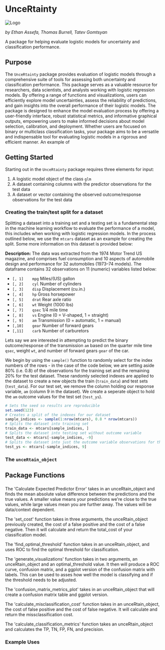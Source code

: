# UnceRtainty

![Logo](http://url/to/img.png)

*by Ethan Assefa, Thomas Burrell, Tatev Gomtsyan*

A package for helping evaluate logistic models for uncertainty and classification performance.

## Purpose
The `UnceRtainty` package provides evaluation of logistic models through a comprehensive suite of tools for assessing both uncertainty and classification performance. This package serves as a valuable resource for researchers, data scientists, and analysts working with logistic regression models. By offering a range of functions and visualizations, users can efficiently explore model uncertainties, assess the reliability of predictions, and gain insights into the overall performance of their logistic models. The package is designed to enhance the model evaluation process by offering a user-friendly interface, robust statistical metrics, and informative graphical outputs, empowering users to make informed decisions about model selection, calibration, and deployment. Whether users are focused on binary or multiclass classification tasks, your package aims to be a versatile and indispensable tool for evaluating logistic models in a rigorous and efficient manner. An example of 

## Getting Started
Starting out in the `UnceRtainty` package requires three elements for input: 

1. A logistic model object of the class `glm`
2. A dataset containing columns with the predictor observations for the test data
3. A dataset or vector containing the observed outcome/response observations for the test data

### Creating the train/test split for a dataset 
Splitting a dataset into a training set and a testing set is a fundamental step in the machine learning workflow to evaluate the performance of a model, this includes when working with logistic regression models. In the process outlined below, we use the `mtcars` dataset as an example for creating the split. Some more information on this dataset is provided below:

**Description:** The data was extracted from the 1974 Motor Trend US magazine, and comprises fuel consumption and 10 aspects of automobile design and performance for 32 automobiles (1973–74 models). The dataframe contains 32 observations on 11 (numeric) variables listed below:

- `[, 1]	mpg`	Miles/(US) gallon
- `[, 2]	cyl`	Number of cylinders
- `[, 3]	disp`	Displacement (cu.in.)
- `[, 4]	hp`	Gross horsepower
- `[, 5]	drat`	Rear axle ratio
- `[, 6]	wt`	Weight (1000 lbs)
- `[, 7]	qsec`	1/4 mile time
- `[, 8]	vs`	Engine (0 = V-shaped, 1 = straight)
- `[, 9]	am`	Transmission (0 = automatic, 1 = manual)
- `[,10]	gear`	Number of forward gears
- `[,11]	carb`	Number of carburetors

Lets say we are interested in attempting to predict the binary outcome/response of the transmission `am` based on the quarter mile time `qsec`, weight `wt`, and number of forward gears `gear` of the car.

We begin by using the `sample()` function to randomly select for the index numbers of the rows - in the case of the code below, we are setting aside 80% (i.e. 0.8) of the observations for the training set and the remaining 20% for the test dataset. These randomly selected indexes are applied to the dataset to create a new objects the train (`train_data`) and test sets (`test_data`). For our test set, we remove the column holding our response variable, `am` (column 9 in the dataset). We create a seperate object to hold the `am` outcome values for the test set (`test_ys`).

```r
# Sets the seed so results are reproducible
set.seed(123)
# Creates a split of the indexes for our dataset
sample_indices <- sample(1:nrow(mtcars), 0.8 * nrow(mtcars))
# Splits the dataset into training set
train_data <- mtcars[sample_indices, ]
# Splits the dataset into testing set without outcome variable
test_data <- mtcars[-sample_indices, -9]
# Splits the dataset into just the outcome variable observations for the testing set without outcome variable
test_ys <- mtcars[-sample_indices, 9]
```

### The `unceRtain_object`


## Package Functions

### 
The 'Calculate Expected Predictor Error' takes in an unceRtain_object and finds the mean absolute value difference between the predictions and the true values. A smaller value means your predictions we're close to the true values, while large values mean you are further away. The values will be data/context dependent.
 
The 'set_cost' function takes in three arguments, the unceRtain_object previously created, the cost of a false positive and the cost of a false negative. Then it will calculate and return the total_cost of your classification model.
 
The 'find_optimal_threshold' function takes in an unceRtain_object, and uses ROC to find the optimal threshold for classification.
 
The 'generate_visualizations' function takes in two arguments, an unceRtain_object and an optimal_threshold value. It then will produce a ROC curve, confusion matrix, and a ggplot version of the confusion matrix with labels. This can be used to asses how well the model is classifying and if the threshold needs to be adjusted.
 
The 'confusion_matrix_metrics_plot' takes in an unceRtain_object that will create a confusion matrix table and ggplot version.
 
The 'calculate_misclassification_cost' function takes in an unceRtain_object, the cost of false positive and the cost of false negative. It will calculate and return the missclassification cost.
 
The 'calculate_classification_metrics' function takes an unceRtain_object and calculates the TP, TN, FP, FN, and precision.
 

### Example Uses



## 

